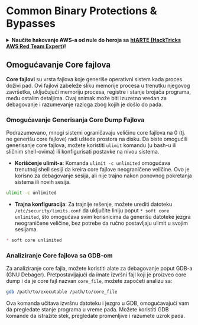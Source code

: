 # Common Binary Protections & Bypasses

<details>

<summary><strong>Naučite hakovanje AWS-a od nule do heroja sa</strong> <a href="https://training.hacktricks.xyz/courses/arte"><strong>htARTE (HackTricks AWS Red Team Expert)</strong></a><strong>!</strong></summary>

Drugi načini podrške HackTricks-u:

* Ako želite da vidite **vašu kompaniju reklamiranu na HackTricks-u** ili da **preuzmete HackTricks u PDF formatu** proverite [**PLANOVE ZA PRIJATELJSTVO**](https://github.com/sponsors/carlospolop)!
* Nabavite [**zvanični PEASS & HackTricks swag**](https://peass.creator-spring.com)
* Otkrijte [**Porodicu PEASS**](https://opensea.io/collection/the-peass-family), našu kolekciju ekskluzivnih [**NFT-ova**](https://opensea.io/collection/the-peass-family)
* **Pridružite se** 💬 [**Discord grupi**](https://discord.gg/hRep4RUj7f) ili [**telegram grupi**](https://t.me/peass) ili nas **pratite** na **Twitteru** 🐦 [**@hacktricks\_live**](https://twitter.com/hacktricks\_live)**.**
* **Podelite svoje hakovanje trikove slanjem PR-ova na** [**HackTricks**](https://github.com/carlospolop/hacktricks) i [**HackTricks Cloud**](https://github.com/carlospolop/hacktricks-cloud) github repozitorijume.

</details>

## Omogućavanje Core fajlova

**Core fajlovi** su vrsta fajlova koje generiše operativni sistem kada proces doživi pad. Ovi fajlovi zabeleže sliku memorije procesa u trenutku njegovog završetka, uključujući memoriju procesa, registre i stanje brojača programa, među ostalim detaljima. Ovaj snimak može biti izuzetno vredan za debagovanje i razumevanje razloga zbog kojih je došlo do pada.

### **Omogućavanje Generisanja Core Dump Fajlova**

Podrazumevano, mnogi sistemi ograničavaju veličinu core fajlova na 0 (tj. ne generišu core fajlove) radi uštede prostora na disku. Da biste omogućili generisanje core fajlova, možete koristiti `ulimit` komandu (u bash-u ili sličnim shell-ovima) ili konfigurisati postavke na nivou sistema.

* **Korišćenje ulimit-a**: Komanda `ulimit -c unlimited` omogućava trenutnoj shell sesiji da kreira core fajlove neograničene veličine. Ovo je korisno za debagovanje sesija, ali nije trajno nakon ponovnog pokretanja sistema ili novih sesija.

```bash
ulimit -c unlimited
```

* **Trajna konfiguracija**: Za trajnije rešenje, možete urediti datoteku `/etc/security/limits.conf` da uključite liniju poput `* soft core unlimited`, što omogućava svim korisnicima da generišu datoteke jezgra neograničene veličine, bez potrebe da ručno postavljaju ulimit u svojim sesijama.

```markdown
* soft core unlimited
```

### **Analiziranje Core fajlova sa GDB-om**

Za analiziranje core fajla, možete koristiti alate za debagovanje poput GDB-a (GNU Debager). Pretpostavljajući da imate izvršni fajl koji je proizveo core dump i da je core fajl nazvan `core_file`, možete započeti analizu sa:

```bash
gdb /path/to/executable /path/to/core_file
```

Ova komanda učitava izvršnu datoteku i jezgro u GDB, omogućavajući vam da pregledate stanje programa u vreme pada. Možete koristiti GDB komande da istražite stek, pregledate promenljive i razumete uzrok pada.
